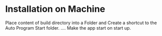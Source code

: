 ﻿# Installation on Machine
Place content of build directory into a Folder and Create a shortcut to the Auto Program Start folder. .... Make the app start on start up.